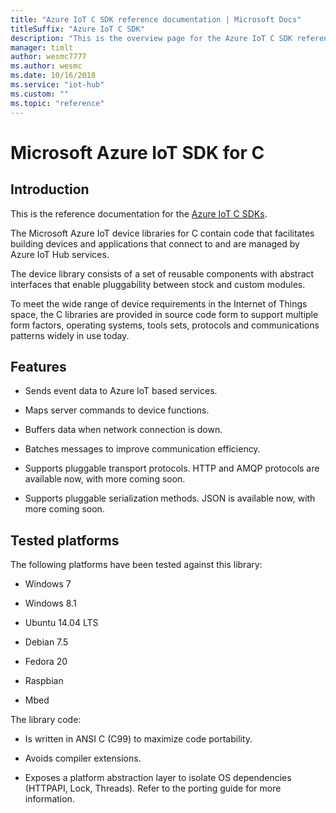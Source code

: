 ```yaml
---                             
title: "Azure IoT C SDK reference documentation | Microsoft Docs" 
titleSuffix: "Azure IoT C SDK"            
description: "This is the overview page for the Azure IoT C SDK reference documentation. This SDK is used with Azure IoT Hub and Azure IoT Hub Device Provisioning Service"            
manager: timlt                 
author: wesmc7777              
ms.author: wesmc               
ms.date: 10/16/2018                    
ms.service: "iot-hub"             
ms.custom: ""                
ms.topic: "reference"        
---                            
```


# Microsoft Azure IoT SDK for C

## Introduction

This is the reference documentation for the [Azure IoT C SDKs](https://github.com/Azure/azure-iot-sdk-c).

The Microsoft Azure IoT device libraries for C contain code that facilitates building devices and applications that connect to and are managed by Azure IoT Hub services.

The device library consists of a set of reusable components with abstract interfaces that enable pluggability between stock and custom modules.

To meet the wide range of device requirements in the Internet of Things space, the C libraries are provided in source code form to support multiple form factors, operating systems, tools sets, protocols and communications patterns widely in use today.

## Features

* Sends event data to Azure IoT based services.

* Maps server commands to device functions.

* Buffers data when network connection is down.

* Batches messages to improve communication efficiency.

* Supports pluggable transport protocols. HTTP and AMQP protocols are available now, with more coming soon.

* Supports pluggable serialization methods. JSON is available now, with more coming soon.

## Tested platforms

The following platforms have been tested against this library:

* Windows 7

* Windows 8.1

* Ubuntu 14.04 LTS

* Debian 7.5

* Fedora 20

* Raspbian

* Mbed

The library code:

* Is written in ANSI C (C99) to maximize code portability.

* Avoids compiler extensions.

* Exposes a platform abstraction layer to isolate OS dependencies (HTTPAPI, Lock, Threads). Refer to the porting guide for more information.

